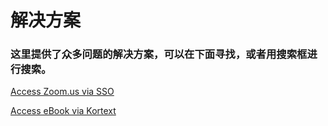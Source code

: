 # 解决方案

### 这里提供了众多问题的解决方案，可以在下面寻找，或者用搜索框进行搜索。


[Access Zoom.us via SSO](./post/Access-Zoom.us-via-SSO/)

[Access eBook via Kortext](./post/Access-eBook-via-Kortext/)